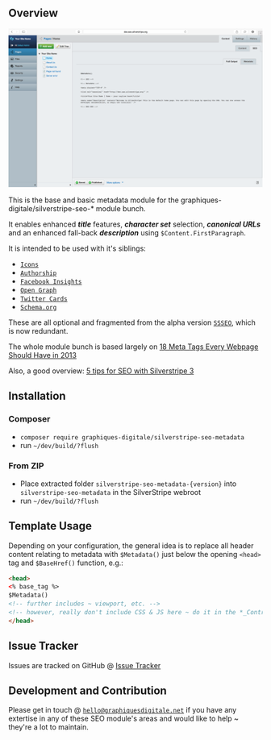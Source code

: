 ## Overview

![Screenshot](screenshot-1.png)

This is the base and basic metadata module for the graphiques-digitale/silverstripe-seo-* module bunch.

It enables enhanced **_title_** features, **_character set_** selection, **_canonical URLs_** and an enhanced fall-back **_description_** using `$Content.FirstParagraph`.

It is intended to be used with it's siblings:
* [`Icons`](https://github.com/Graphiques-Digitale/silverstripe-seo-icons)
* [`Authorship`](https://github.com/Graphiques-Digitale/silverstripe-seo-authorship)
* [`Facebook Insights`](https://github.com/Graphiques-Digitale/silverstripe-seo-facebook-insights)
* [`Open Graph`](https://github.com/Graphiques-Digitale/silverstripe-seo-open-graph)
* [`Twitter Cards`](https://github.com/Graphiques-Digitale/silverstripe-seo-twitter-cards)
* [`Schema.org`](https://github.com/Graphiques-Digitale/silverstripe-seo-schema-dot-org)

These are all optional and fragmented from the alpha version [`SSSEO`](https://github.com/Graphiques-Digitale/SSSEO), which is now redundant.

The whole module bunch is based largely on [18 Meta Tags Every Webpage Should Have in 2013][1]

Also, a good overview: [5 tips for SEO with Silverstripe 3][2]

## Installation ##

### Composer ###

* `composer require graphiques-digitale/silverstripe-seo-metadata`
* run `~/dev/build/?flush`

### From ZIP ###

* Place extracted folder `silverstripe-seo-metadata-{version}` into `silverstripe-seo-metadata` in the SilverStripe webroot
* run `~/dev/build/?flush`

## Template Usage ##

Depending on your configuration, the general idea is to replace all header content relating to metadata with `$Metadata()` just below the opening `<head>` tag and `$BaseHref()` function, e.g.:

```html
<head>
<% base_tag %>
$Metadata()
<!-- further includes ~ viewport, etc. -->
<!-- however, really don't include CSS & JS here ~ do it in the *_Controller of this class -->
</head>
```

## Issue Tracker ##

Issues are tracked on GitHub @ [Issue Tracker](https://github.com/Graphiques-Digitale/silverstripe-seo-metadata/issues)

## Development and Contribution ##

Please get in touch @ [`hello@graphiquesdigitale.net`](mailto:hello@graphiquesdigitale.net) if you have any extertise in any of these SEO module's areas and would like to help ~ they're a lot to maintain.



[1]: https://www.iacquire.com/blog/18-meta-tags-every-webpage-should-have-in-2013
[2]: http://www.silverstripe.org/blog/5-tips-for-seo-with-silverstripe-3-/
[3]: http://moz.com/learn/seo/title-tag
[4]: https://github.com/audreyr/favicon-cheat-sheet
[5]: http://www.jonathantneal.com/blog/understand-the-favicon/
[6]: http://blogs.msdn.com/b/ie/archive/2012/06/08/high-quality-visuals-for-pinned-sites-in-windows-8.aspx
[7]: https://developers.facebook.com/docs/platforminsights/domains
[8]: http://ogp.me
[9]: https://dev.twitter.com/cards/overview
[10]: https://developers.google.com/+/web/snippet/
[11]: https://mathiasbynens.be/notes/touch-icons